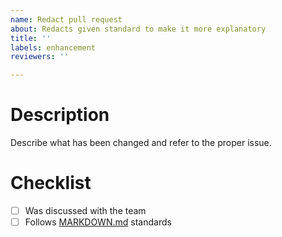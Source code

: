 ```yaml
---
name: Redact pull request
about: Redacts given standard to make it more explanatory
title: ''
labels: enhancement
reviewers: ''

---
```


# Description

Describe what has been changed and refer to the proper issue.

# Checklist

- [ ] Was discussed with the team
- [ ] Follows [MARKDOWN.md](/miscellaneous/MARKDOWN.md) standards
